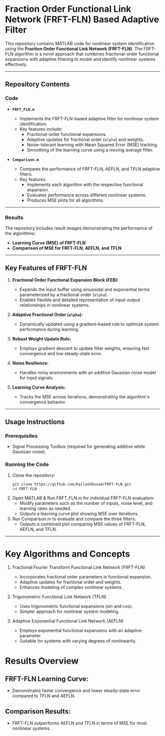 # Fraction Order Functional Link Network (FRFT-FLN) Based Adaptive Filter

This repository contains MATLAB code for nonlinear system identification using the **Fraction Order Functional Link Network (FRFT-FLN)**. The FRFT-FLN algorithm is a novel approach that combines fractional-order functional expansions with adaptive filtering to model and identify nonlinear systems effectively.

---

## Repository Contents

### Code
- **`FRFT_FLN.m`**  
  - Implements the FRFT-FLN-based adaptive filter for nonlinear system identification.
  - Key features include:
    - Fractional-order functional expansions.
    - Adaptive updates for fractional order (`alpha`) and weights.
    - Noise-tolerant learning with Mean Squared Error (MSE) tracking.
    - Smoothing of the learning curve using a moving average filter.
   
 - **`Comparison.m`**
   - Compares the performance of FRFT-FLN, AEFLN, and TFLN adaptive filters.
   - Key features:
     - Implements each algorithm with the respective functional expansion.
     - Evaluates performance across different nonlinear systems.
     - Produces MSE plots for all algorithms.

---

### Results
The repository includes result images demonstrating the performance of the algorithms:
  - **Learning Curve (MSE) of FRFT-FLN**
  - **Comparison of MSE for FRFT-FLN, AEFLN, and TFLN**

---

## Key Features of FRFT-FLN

1. **Fractional Order Functional Expansion Block (FEB):**
   - Expands the input buffer using sinusoidal and exponential terms parameterized by a fractional order (`alpha`).
   - Enables flexible and detailed representation of input-output relationships in nonlinear systems.

2. **Adaptive Fractional Order (`alpha`):**
   - Dynamically updated using a gradient-based rule to optimize system performance during learning.

3. **Robust Weight Update Rule:**
   - Employs gradient descent to update filter weights, ensuring fast convergence and low steady-state error.

4. **Noise Resilience:**
   - Handles noisy environments with an additive Gaussian noise model for input signals.

5. **Learning Curve Analysis:**
   - Tracks the MSE across iterations, demonstrating the algorithm's convergence behavior.

---

## Usage Instructions

### Prerequisites
- Signal Processing Toolbox (required for generating additive white Gaussian noise).

### Running the Code
1. Clone the repository:
   ```bash
   git clone https://github.com/KailashDusad/FRFT-FLN.git
   cd FRFT-FLN
   
2. Open MATLAB & Run FRFT_FLN.m for individual FRFT-FLN evaluation:
    - Modify parameters such as the number of inputs, noise level, and learning rates as needed.
    - Outputs a learning curve plot showing MSE over iterations.
3. Run Comparison.m to evaluate and compare the three filters:
    - Outputs a combined plot comparing MSE values of FRFT-FLN, AEFLN, and TFLN.

---

# Key Algorithms and Concepts
1. Fractional Fourier Transform Functional Link Network (FRFT-FLN)

    - Incorporates fractional order parameters in functional expansion.
    - Adaptive updates for fractional order and weights.
    - Enhances modeling of complex nonlinear systems.

2. Trigonometric Functional Link Network (TFLN)

    - Uses trigonometric functional expansions (sin and cos).
    - Simpler approach for nonlinear system modeling.

3. Adaptive Exponential Functional Link Network (AEFLN)

    - Employs exponential functional expansions with an adaptive parameter.
    - Suitable for systems with varying degrees of nonlinearity.

# Results Overview
 ## FRFT-FLN Learning Curve:
   - Demonstrates faster convergence and lower steady-state error compared to TFLN and AEFLN.
## Comparison Results:
  - FRFT-FLN outperforms AEFLN and TFLN in terms of MSE for most nonlinear systems.



